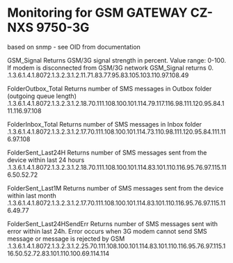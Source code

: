 # Monitoring for GSM GATEWAY CZ-NXS 9750-3G

based on snmp - see OID from documentation

GSM_Signal Returns GSM/3G signal strength in percent. Value range: 0-100. If modem is disconnected from GSM/3G network GSM_Signal returns 0. .1.3.6.1.4.1.8072.1.3.2.3.1.2.11.71.83.77.95.83.105.103.110.97.108.49

FolderOutbox_Total
Returns number of SMS messages in Outbox folder (outgoing queue length)
.1.3.6.1.4.1.8072.1.3.2.3.1.2.18.70.111.108.100.101.114.79.117.116.98.111.120.95.84.111.116.97.108 

FolderInbox_Total Returns number of SMS messages in Inbox folder .1.3.6.1.4.1.8072.1.3.2.3.1.2.17.70.111.108.100.101.114.73.110.98.111.120.95.84.111.116.97.108

FolderSent_Last24H
Returns number of SMS messages sent from the device within last 24 hours
.1.3.6.1.4.1.8072.1.3.2.3.1.2.18.70.111.108.100.101.114.83.101.110.116.95.76.97.115.116.50.52.72 

FolderSent_Last1M Returns number of SMS messages sent from the device within last month .1.3.6.1.4.1.8072.1.3.2.3.1.2.17.70.111.108.100.101.114.83.101.110.116.95.76.97.115.116.49.77

FolderSent_Last24HSendErr
Returns number of SMS messages sent with error within last 24h. Error occurs when 3G modem cannot send SMS message or message is rejected by GSM
.1.3.6.1.4.1.8072.1.3.2.3.1.2.25.70.111.108.100.101.114.83.101.110.116.95.76.97.115.116.50.52.72.83.101.110.100.69.114.114

